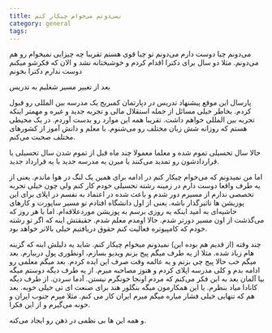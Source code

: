 ```yaml
---
title: نمی‌دونم می‌خوام چیکار کنم 
category: general
tags:  
---
```



می‌دونم چیا دوست دارم
می‌دونم تو چیا قوی هستم 
تقریبا چه چیزایی نمیخوام رو هم می‌دونم. مثلا دو سال برای دکترا اقدام کردم و خوشبختانه نشد و الان که فکرشو میکنم دوست ندارم دکترا بخونم


بعد از تغییر مسیر شغلیم به تدریس 

پارسال این موقع پیشنهاد تدریس در دپارتمان کمبریج یک مدرسه بین المللی رو قبول کردم. بخاطر خیلی مسائل از جمله استقلال مالی و تجربه جدید و غیره و مهمتر اینکه تجربه بین المللی خواهم داشت.
تقریبا همه این موارد رو بدست آوردم. در یک محیطی هستم که روزانه شش زبان مختلف رو می‌شنوم. با معلم و دانش آموز از کشورهای مختلف صحبت می‌کنم.

حالا سال تحسیلی تموم شده و معلما معمولا چند ماه قبل از تموم شدن سال تحسیلی یا قراردادشون رو تمدید می‌کنند یا میرن یه مدرسه جدید با یه قرارداد جدید. 

اما من نمیدونم که می‌خوام چیکار کنم در ادامه برای همین یک لنگ در هوا ماندم. یعنی از یه طرف واقعا دوست دارم در زمینه رشته تحسیلی خودم کار کنم ولی چون خیلی تجربه تخصصی ندارم از مسیرم دور شدم و باعث شده در اعتماد به نفسم در اپلای برای این پوزیشن ها تاثیرگذار باشه. یعنی از اول دانشگاه افتادم تو مسیر ساپورت و کارهای حاشیه‌ای به امید اینکه یه روزی برسم به پوزیشن موردعلاقه‌ام. اما با هر روز که می‌گذشت از اون مسیر دورتر شدم. حالا اومدم معلم شدم. 
حقیقتش اینه که اگر تو رشته خودم که کامپیوتره فعالیت کنم حقوق دریافتیم خیلی بالاتر خواهد بود.

چند وقته (از قدیم هم بوده این) نمیدونم میخوام چیکار کنم. شاید یه دلیلش اینه که گزینه هام زیاد شده. مثلا از یه طرف میگم پیج بزنم ویدیو بسازم، اونطوری پول دربیارم. بعد میگم خب حالا پیج چی بزنم و یه عالمه وقت صرف این ایده کردم.
بعد میگم معلمی رو ادامه بدم و کلی مدرسه اپلای کردم و هنوز مصاحبه میرم.
از یه طرف دیگه دوستم میگه بیا آلمان بعد به این فکر می‌کنم که مردم اونجا خونگرم نیستن. آدما سردن. 
از طرف دیگه کانادا میاد بنظرم.
یا این همکارمون میگه بنگلور هند برای صنعت ای تی خیلی خوبه.
بعد هم که تنهایی خیلی فشار میاره میگم میرم ایران کار می کنم. مثلا میرم جنوب ایران و خونه می‌گیرم و از این فکرا. 


و همه این ها بی نظمی در ذهن رو ایجاد می‌کنه. 